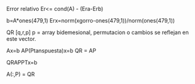Error relativo
Er<= cond(A) - (Era-Erb)

b=A*ones(479,1)
Erx=norm(xgorro-ones(479,1))/norm(ones(479,1))

QR
[q,r,p]
p = array bidemesional, permutacion o cambios se reflejan en este vector.

Ax=b
AP(Ptanspuesta)x=b
QR = AP

QRAPPTx=b

A(:,P) = QR


